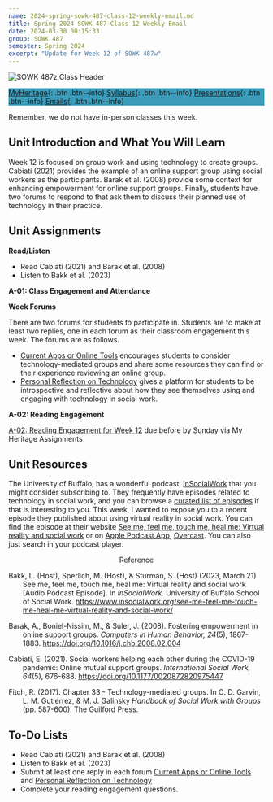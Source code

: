 ```yaml
---
name: 2024-spring-sowk-487-class-12-weekly-email.md
title: Spring 2024 SOWK 487 Class 12 Weekly Email
date: 2024-03-30 00:15:33
group: SOWK 487
semester: Spring 2024
excerpt: "Update for Week 12 of SOWK 487w"
---
```


![SOWK 487z Class Header](https://jacobrcampbell.com/assets/media/2024-01-19-sowk-487w-email-header-image.jpg)

<div style="background-color: #3b9cba; width: 100%;" markdown="1">

[MyHeritage](https://myheritage.heritage.edu/ICS/Academics/SOWK/SOWK_487W/2324_SP-SOWK_487W-1/){: .btn .btn--info}
[Syllabus](https://jacobrcampbell.com/assets/media/2024-spring-sowk-487w-1-course-syllabus-campbell.pdf){: .btn .btn--info}
[Presentations](https://presentations.jacobrcampbell.com){: .btn .btn--info}
[Emails](https://jacobrcampbell.com/communications/){: .btn .btn--info}

</div>

Remember, we do not have in-person classes this week.

## Unit Introduction and What You Will Learn

Week 12 is focused on group work and using technology to create groups. Cabiati (2021) provides the example of an online support group using social workers as the participants. Barak et al. (2008) provide some context for enhancing empowerment for online support groups. Finally, students have two forums to respond to that ask them to discuss their planned use of technology in their practice.


## Unit Assignments

**Read/Listen**

- Read Cabiati (2021) and Barak et al. (2008)
- Listen to Bakk et al. (2023)

**A-01: Class Engagement and Attendance**

**Week Forums**

There are two forums for students to participate in. Students are to make at least two replies, one in each forum as their classroom engagement this week. The forums are as follows.

- [Current Apps or Online Tools](https://myheritage.heritage.edu/ICS/Academics/SOWK/SOWK_487W/2324_SP-SOWK_487W-1/W-12_41_-_47.jnz?portlet=Group_Discussion_Forums&screen=PostView&screenType=change&id=ec578eae-2945-48d9-bc99-f452a90d7085) encourages students to consider technology-mediated groups and share some resources they can find or their experience reviewing an online group.
- [Personal Reflection on Technology](https://myheritage.heritage.edu/ICS/Academics/SOWK/SOWK_487W/2324_SP-SOWK_487W-1/W-12_41_-_47.jnz?portlet=Group_Discussion_Forums&screen=PostView&screenType=change&id=b44086d3-2a45-4787-9d3a-b80ebe5c8bc9) gives a platform for students to be introspective and reflective about how they see themselves using and engaging with technology in social work.


**A-02: Reading Engagement**

[A-02: Reading Engagement for Week 12](https://myheritage.heritage.edu/ICS/Academics/SOWK/SOWK_487W/2324_SP-SOWK_487W-1/Assignments.jnz?portlet=Coursework&screen=AssignmentDetailView&screenType=change&id=107a8ec4-d005-467a-a70a-1a4a0b5dc847) due before by Sunday via My Heritage Assignments


## Unit Resources

The University of Buffalo, has a wonderful podcast, [inSocialWork](https://www.insocialwork.org) that you might consider subscribing to. They frequently have episodes related to technology in social work, and you can browse a [curated list of episodes](https://www.insocialwork.org/category/technology-in-social-work/page/3/) if that is interesting to you. This week, I wanted to expose you to a recent episode they published about using virtual reality in social work. You can find the episode at their website [See me, feel me, touch me, heal me: Virtual reality and social work](https://www.insocialwork.org/see-me-feel-me-touch-me-heal-me-virtual-reality-and-social-work/) or on [Apple Podcast App](https://podcasts.apple.com/us/podcast/see-me-feel-me-touch-me-heal-me-virtual-reality-and/id1587709652?i=1000605165044), [Overcast](https://overcast.fm/+07s-L-eow). You can also just search in your podcast player.

<div style="text-align: center" markdown="1">
Reference
</div>
<div style="margin: 0 0 0 2em; text-indent: -2em;" markdown="1">

Bakk, L. (Host), Sperlich, M. (Host), & Sturman, S. (Host) (2023, March 21) See me, feel me, touch me, heal me: Virtual reality and social work [Audio Podcast Episode]. In _inSocialWork_. University of Buffalo School of Social Work. <https://www.insocialwork.org/see-me-feel-me-touch-me-heal-me-virtual-reality-and-social-work/>

Barak, A., Boniel-Nissim, M., &amp; Suler, J. (2008). Fostering empowerment in online support groups. *Computers in Human Behavior, 24*(5), 1867-1883. <https://doi.org/10.1016/j.chb.2008.02.004>

Cabiati, E. (2021). Social workers helping each other during the COVID-19 pandemic: Online mutual support groups. *International Social Work, 64*(5), 676-688. <https://doi.org/10.1177/0020872820975447>

Fitch, R. (2017). Chapter 33 - Technology-mediated groups. In C. D. Garvin, L. M. Gutierrez, & M. J. Galinsky _Handbook of Social Work with Groups_ (pp. 587-600). The Guilford Press. 

</div>

## To-Do Lists

- Read Cabiati (2021) and Barak et al. (2008)
- Listen to Bakk et al. (2023)
- Submit at least one reply in each forum [Current Apps or Online Tools](https://myheritage.heritage.edu/ICS/Academics/SOWK/SOWK_487W/2324_SP-SOWK_487W-1/W-12_41_-_47.jnz?portlet=Group_Discussion_Forums&screen=PostView&screenType=change&id=ec578eae-2945-48d9-bc99-f452a90d7085) and [Personal Reflection on Technology](https://myheritage.heritage.edu/ICS/Academics/SOWK/SOWK_487W/2324_SP-SOWK_487W-1/W-12_41_-_47.jnz?portlet=Group_Discussion_Forums&screen=PostView&screenType=change&id=b44086d3-2a45-4787-9d3a-b80ebe5c8bc9)
- Complete your reading engagement questions.
